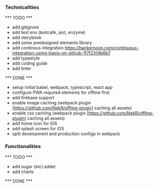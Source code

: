 ### Technicalities
*** TODO ***
- add gitignore
- add test env (testcafe, jest, enzyme)
- add storybook
- add some predesigned elements library
- add continous integration
    https://hackernoon.com/continuous-integration-using-travis-on-github-1f7f2314b6b7
- add typestyle
- add coding guide
- add linter

*** DONE ***
- setup initial babel, webpack, typescript, react app
- configure PWA required elements for offline first
- add firebase support
- enable image caching (webpack plugin [https://github.com/NekR/offline-plugin] caching all assets)
- enable css caching (webpack plugin [https://github.com/NekR/offline-plugin] caching all assets)
- add home icon for iOS
- add splash screen for iOS
- split development and production configs in webpack

### Functionalities
*** TODO ***
- add sugar (etc) adder
- add charts

*** DONE ***